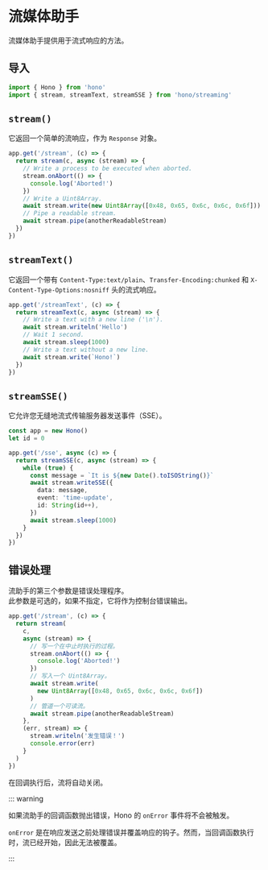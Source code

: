 # 流媒体助手

流媒体助手提供用于流式响应的方法。

## 导入

```ts
import { Hono } from 'hono'
import { stream, streamText, streamSSE } from 'hono/streaming'
```

## `stream()`

它返回一个简单的流响应，作为 `Response` 对象。

```ts
app.get('/stream', (c) => {
  return stream(c, async (stream) => {
    // Write a process to be executed when aborted.
    stream.onAbort(() => {
      console.log('Aborted!')
    })
    // Write a Uint8Array.
    await stream.write(new Uint8Array([0x48, 0x65, 0x6c, 0x6c, 0x6f]))
    // Pipe a readable stream.
    await stream.pipe(anotherReadableStream)
  })
})
```

## `streamText()`

它返回一个带有 `Content-Type:text/plain`、`Transfer-Encoding:chunked` 和 `X-Content-Type-Options:nosniff` 头的流式响应。

```ts
app.get('/streamText', (c) => {
  return streamText(c, async (stream) => {
    // Write a text with a new line ('\n').
    await stream.writeln('Hello')
    // Wait 1 second.
    await stream.sleep(1000)
    // Write a text without a new line.
    await stream.write(`Hono!`)
  })
})
```

## `streamSSE()`

它允许您无缝地流式传输服务器发送事件（SSE）。

```ts
const app = new Hono()
let id = 0

app.get('/sse', async (c) => {
  return streamSSE(c, async (stream) => {
    while (true) {
      const message = `It is ${new Date().toISOString()}`
      await stream.writeSSE({
        data: message,
        event: 'time-update',
        id: String(id++),
      })
      await stream.sleep(1000)
    }
  })
})
```

## 错误处理

流助手的第三个参数是错误处理程序。  
此参数是可选的，如果不指定，它将作为控制台错误输出。

```ts
app.get('/stream', (c) => {
  return stream(
    c,
    async (stream) => {
      // 写一个在中止时执行的过程。
      stream.onAbort(() => {
        console.log('Aborted!')
      })
      // 写入一个 Uint8Array。
      await stream.write(
        new Uint8Array([0x48, 0x65, 0x6c, 0x6c, 0x6f])
      )
      // 管道一个可读流。
      await stream.pipe(anotherReadableStream)
    },
    (err, stream) => {
      stream.writeln('发生错误！')
      console.error(err)
    }
  )
})
```

在回调执行后，流将自动关闭。

::: warning

如果流助手的回调函数抛出错误，Hono 的 `onError` 事件将不会被触发。

`onError` 是在响应发送之前处理错误并覆盖响应的钩子。然而，当回调函数执行时，流已经开始，因此无法被覆盖。

:::